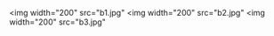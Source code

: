 <img width="200" src="b1.jpg" </img>
 
 
<img width="200" src="b2.jpg" </img>
<img width="200" src="b3.jpg" </img>
